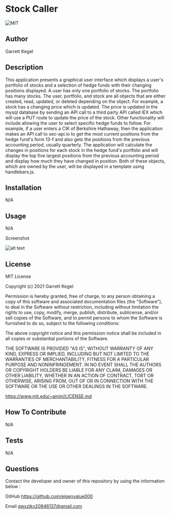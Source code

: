 
# Stock Caller
![MIT](https://img.shields.io/badge/license-MIT-yellow)

## Author
Garrett Kegel

## Description
This application presents a graphical user interface which displays a
user's portfolio of stocks and a selection of hedge funds with
their changing positions displayed. A user has only one portfolio
of stocks. The portfolio has many stocks. The user, portfolio, and stock
are all objects that are either created, read, updated, or deleted
depending on the object. For example, a stock has a changing
price which is updated. The price is updated in the mysql
database by sending an API call to a third party API called IEX
which will use a PUT route to update the price of the stock.
Other functionality will include allowing the user to select
specific hedge funds to follow. For example, if a user enters a
CIK of Berkshire Hathaway, then the application makes an API call
to sec-api.io to get the most current positions from the hedge 
fund's form 13-f and also gets the positions from the previous
accounting period, usually quarterly. The application will
calculate the changes in positions for each stock in the hedge fund's
portfolio and will display the top five largest positions from the
previous accounting period and display how much they have changed in
position. Both of these objects, which are owned by the user, will be
displayed in a template using handlebars.js.
  

  
## Installation
N/A

## Usage
N/A

Screenshot

![alt text](assets/images/screenshot.png)


## License
MIT License

Copyright (c) 2021 Garrett Kegel
    
Permission is hereby granted, free of charge, to any person obtaining a copy
of this software and associated documentation files (the "Software"), to deal
in the Software without restriction, including without limitation the rights
to use, copy, modify, merge, publish, distribute, sublicense, and/or sell
copies of the Software, and to permit persons to whom the Software is
furnished to do so, subject to the following conditions:
    
The above copyright notice and this permission notice shall be included in all
copies or substantial portions of the Software.
    
THE SOFTWARE IS PROVIDED "AS IS", WITHOUT WARRANTY OF ANY KIND, EXPRESS OR
IMPLIED, INCLUDING BUT NOT LIMITED TO THE WARRANTIES OF MERCHANTABILITY,
FITNESS FOR A PARTICULAR PURPOSE AND NONINFRINGEMENT. IN NO EVENT SHALL THE
AUTHORS OR COPYRIGHT HOLDERS BE LIABLE FOR ANY CLAIM, DAMAGES OR OTHER
LIABILITY, WHETHER IN AN ACTION OF CONTRACT, TORT OR OTHERWISE, ARISING FROM,
OUT OF OR IN CONNECTION WITH THE SOFTWARE OR THE USE OR OTHER DEALINGS IN THE
SOFTWARE.

https://www.mit.edu/~amini/LICENSE.md

## How To Contribute
N/A

## Tests
N/A

## Questions

Contact the developer and owner of this repository by using the information below : 

GitHub
https://github.com/eigenvalue000

Email
qwxzjkv20946137@gmail.com


